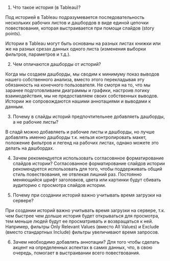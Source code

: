 1. Что такое история (в Tableau)? 

Под историей в  Tableau подразумевается  последовательность нескольких рабочих листов 
и дашбордов в виде единой цепочки повествования, которая выстраивается при помощи слайдов (story points).

Истории в Tableau могут быть основаны на разных листах книжки или же на разных срезах данных одного листа 
(изменения выборки фильтров, параметров и т.д.).

2. Чем отличаются дашборды от историй?

Когда мы создаем дашборды, мы сводим к минимуму показ выводов нашего собственного анализа, 
вместо этого перекладывая эту обязанность на конечного пользователя. 
Не смотря на то, что мы заранее подготовливаем диаграммы и графики, 
настроив логику взаимодействия, мы не предоставляем своих собственных выводов. 
Истории же сопровождаются нашими аннотациями и выводами к данным. 

3. Почему в слайды историй предпочтительнее добавляеть дашборды, а не рабочие листы?

В сладй можно добавляеть и рабочие листы и дашборды, но лучше добавлять именно дашборды т.к. 
 нельзя контролировать макет, положение фильтров и легенд на рабочих листах, однако можете это делать на дашбордах.

4. Зачем рекомендуется использовать согласовнное форматирование слайдов истории?
Согласованное форматирование слайдов истории рекомендуется использовать для того, чтобы поддерживать общий стиль повествования, не отвлекая лишний раз. 
Постоянно меняющийся шрифт заголовков, цвета или картинки будут сбивать аудиторию с просмотра слайдов истории.

5. Почему при создании историй важно учитывать время загрузки на сервере?

При создании историй важно учитывать время загрузки на сервере, т.к. чем быстрее чем дольше история будет открываться для просмотра,
 тем меньше людей будут ее просматривать и возвращаться к ней. 
Например, фильтры Only Relevant Values (вместо All Values) и Exclude (вместо стандартных Include) фильтры увеличивают время запросов. 


6. Зачем необходимо добавлять аннотации?
Для того чтобы  сделать акцент на определенных аспектах в самих данных, что, в свою очередь, помогает в выстраивании всего повествования.






